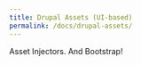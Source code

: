 ```yaml
---
title: Drupal Assets (UI-based)
permalink: /docs/drupal-assets/
---
```


Asset Injectors. And Bootstrap!
